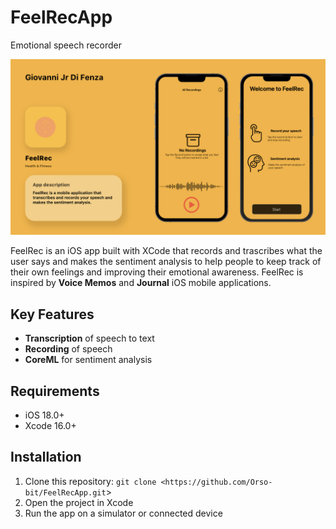 # FeelRecApp

Emotional speech recorder

![App Screenshot](FeelRec_Image.png)

FeelRec is an iOS app built with XCode that records and trascribes what the user says and makes the sentiment analysis to help people to keep track of their own feelings and improving their emotional awareness. FeelRec is inspired by **Voice Memos** and **Journal** iOS mobile applications.

## Key Features

- **Transcription** of speech to text
- **Recording** of speech
- **CoreML** for sentiment analysis

## Requirements

- iOS 18.0+
- Xcode 16.0+

## Installation

1. Clone this repository: `git clone <https://github.com/Orso-bit/FeelRecApp.git`>
2. Open the project in Xcode
3. Run the app on a simulator or connected device

